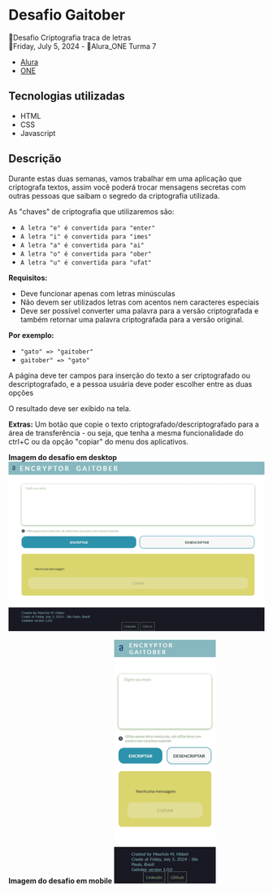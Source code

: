 # Desafio Gaitober
📃Desafio Criptografia traca de letras<br>
📅Friday, July 5, 2024 - 🚩Alura_ONE Turma 7<br>
- [Alura](https://www.alura.com.br/)
- [ONE](https://www.oracle.com/br/education/oracle-next-education/)

## Tecnologias utilizadas
- HTML
- CSS
- Javascript

## Descrição
Durante estas duas semanas, vamos trabalhar em uma aplicação que criptografa textos, assim você poderá trocar mensagens secretas com outras pessoas que saibam o segredo da criptografia utilizada.

As "chaves" de criptografia que utilizaremos são:
- `A letra "e" é convertida para "enter"`
- `A letra "i" é convertida para "imes"`
- `A letra "a" é convertida para "ai"`
- `A letra "o" é convertida para "ober"`
- `A letra "u" é convertida para "ufat"`

**Requisitos:**
- Deve funcionar apenas com letras minúsculas
- Não devem ser utilizados letras com acentos nem caracteres especiais
- Deve ser possível converter uma palavra para a versão criptografada e também retornar uma palavra criptografada para a versão original.

**Por exemplo:**
- `"gato" => "gaitober"`
- `gaitober" => "gato"`

A página deve ter campos para inserção do texto a ser criptografado ou descriptografado, e a pessoa usuária deve poder escolher entre as duas opções

O resultado deve ser exibido na tela.

**Extras:**
Um botão que copie o texto criptografado/descriptografado para a área de transferência - ou seja, que tenha a mesma funcionalidade do ctrl+C ou da opção "copiar" do menu dos aplicativos.

**Imagem do desafio em desktop**
![desktop gaitober challenge](https://raw.githubusercontent.com/mauricioHidani/brainStorage/main/assets/images/descktop_screen_alura_one_gaitober.png)

**Imagem do desafio em mobile**
![mobile gaitober challenge](https://raw.githubusercontent.com/mauricioHidani/brainStorage/main/assets/images/mobile_screen_alura_one_gaitober.png)

